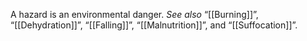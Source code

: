 A hazard is an environmental danger. _See also_ “[[Burning]]”, “[[Dehydration]]”, “[[Falling]]”, “[[Malnutrition]]”, and “[[Suffocation]]”.